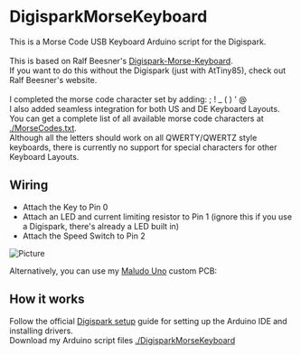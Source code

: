 # DigisparkMorseKeyboard

This is a Morse Code USB Keyboard Arduino script for the Digispark.\
\
This is based on Ralf Beesner's [Digispark-Morse-Keyboard](http://www.elektronik-labor.de/Arduino/Digispark-Morsekeyboard.html).\
If you want to do this without the Digispark (just with AtTiny85), check out Ralf Beesner's website.\
\
I completed the morse code character set by adding: ; ! _ ( ) ' @\
I also added seamless integration for both US and DE Keyboard Layouts.\
You can get a complete list of all available morse code characters at [./MorseCodes.txt](https://raw.githubusercontent.com/maludo99/DigisparkMorseKeyboard/master/Morse.txt).\
Although all the letters should work on all QWERTY/QWERTZ style keyboards, there is currently no support for special characters for other Keyboard Layouts.


## Wiring

* Attach the Key to Pin 0
* Attach an LED and current limiting resistor to Pin 1 (ignore this if you use a Digispark, there's already a LED built in)
* Attach the Speed Switch to Pin 2

![Picture](https://github.com/maludo99/DigisparkMorseKeyboard/blob/master/Images/MaludoUnoFritzing.jpg?raw=true)

Alternatively, you can use my [Maludo Uno](https://github.com/maludo99/MaludoUno) custom PCB:

<!--- ![Picture2]() --->


## How it works

Follow the official [Digispark setup](https://digistump.com/wiki/digispark/tutorials/connecting) guide for setting up the Arduino IDE and installing drivers.\
Download my Arduino script files [./DigisparkMorseKeyboard](https://github.com/maludo99/DigisparkMorseKeyboard/tree/master/DigisparkMorseKeyboard)
